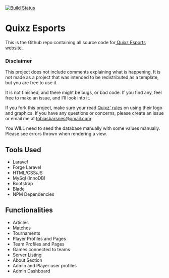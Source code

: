 [![Build Status](https://travis-ci.org/Barsnes/QuixzLaravel.svg?branch=master)](https://travis-ci.org/Barsnes/QuixzLaravel)

# Quixz Esports

This is the Github repo containing all source code for[ Quixz Esports website.](https://quixz.eu " Quixz eSports website.")


### Disclaimer
This project does not include comments explaining what is happening. It is not made as a project that was intended to be redistributed as a template, but you are free to use it.

It is not finished, and there might be bugs, or bad code. If you find any, feel free to make an issue, and I'll look into it.

If you fork this project, make sure your read [ Quixz' rules](https://quixz.eu/downloads " Quixz eSports website.") on using their logo and graphics. If you have any questions or concerns, please create an issue or email me at [tobiasbarsnes@gmail.com](mailto:tobiasbarsnes@gmail.com "tobiasbarsnes@gmail.com")

You WILL need to seed the database manually with some values manually. Please see errors thrown when rendering a view.


## Tools Used

	
* Laravel
* Forge Laravel
* HTML/CSS/JS
* MySql (InnoDB)
* Bootstrap
* Blade
* NPM Dependencies


## Functionalities

* Articles
* Matches
* Tournaments
* Player Profiles and Pages
* Team Profiles and Pages
* Games connected to teams
* Server Listing
* About Section
* Admin and Player user profiles
* Admin Dashboard
